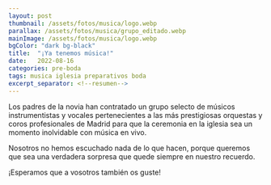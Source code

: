 ```yaml
---
layout: post
thumbnail: /assets/fotos/musica/logo.webp
parallax: /assets/fotos/musica/grupo_editado.webp
mainImage: /assets/fotos/musica/logo.webp
bgColor: "dark bg-black"
title:  "¡Ya tenemos música!"
date:   2022-08-16
categories: pre-boda
tags: musica iglesia preparativos boda
excerpt_separator: <!--resumen-->
---
```


Los padres de la novia han contratado un grupo selecto de músicos instrumentistas y vocales pertenecientes a las más prestigiosas orquestas y coros profesionales de Madrid para que la ceremonia en la iglesia sea un momento inolvidable con música en vivo.

Nosotros no hemos escuchado nada de lo que hacen, porque queremos que sea una verdadera sorpresa que quede siempre en nuestro recuerdo.

¡Esperamos que a vosotros también os guste!
